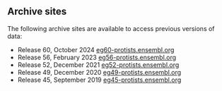 ## Archive sites

The following archive sites are available to access previous versions of data:
 - Release 60, October 2024   [eg60-protists.ensembl.org](https://eg60-protists.ensembl.org)
 - Release 56, February 2023  [eg56-protists.ensembl.org](https://eg56-protists.ensembl.org)
 - Release 52, December 2021  [eg52-protists.ensembl.org](https://eg52-protists.ensembl.org)
 - Release 49, December 2020  [eg49-protists.ensembl.org](https://eg49-protists.ensembl.org)
 - Release 45, September 2019 [eg45-protists.ensembl.org](https://eg45-protists.ensembl.org)
